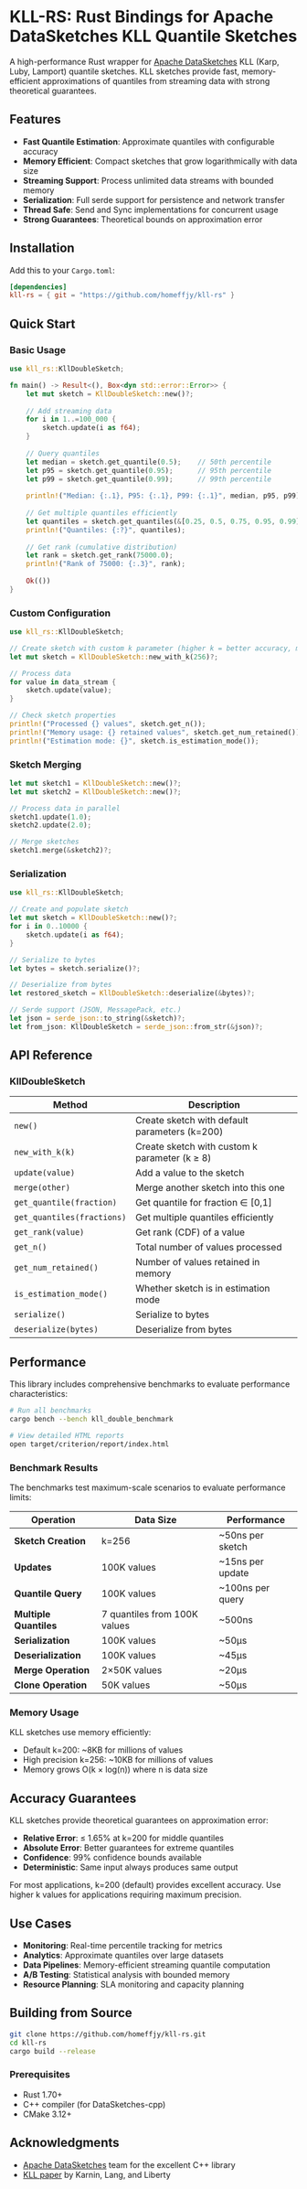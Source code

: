 # KLL-RS: Rust Bindings for Apache DataSketches KLL Quantile Sketches

A high-performance Rust wrapper for [Apache DataSketches](https://github.com/apache/datasketches-cpp) KLL (Karp, Luby, Lamport) quantile sketches. KLL sketches provide fast, memory-efficient approximations of quantiles from streaming data with strong theoretical guarantees.

## Features

- **Fast Quantile Estimation**: Approximate quantiles with configurable accuracy
- **Memory Efficient**: Compact sketches that grow logarithmically with data size
- **Streaming Support**: Process unlimited data streams with bounded memory
- **Serialization**: Full serde support for persistence and network transfer
- **Thread Safe**: Send and Sync implementations for concurrent usage
- **Strong Guarantees**: Theoretical bounds on approximation error

## Installation

Add this to your `Cargo.toml`:

```toml
[dependencies]
kll-rs = { git = "https://github.com/homeffjy/kll-rs" }
```

## Quick Start

### Basic Usage

```rust
use kll_rs::KllDoubleSketch;

fn main() -> Result<(), Box<dyn std::error::Error>> {
    let mut sketch = KllDoubleSketch::new()?;
    
    // Add streaming data
    for i in 1..=100_000 {
        sketch.update(i as f64);
    }
    
    // Query quantiles
    let median = sketch.get_quantile(0.5);    // 50th percentile
    let p95 = sketch.get_quantile(0.95);      // 95th percentile
    let p99 = sketch.get_quantile(0.99);      // 99th percentile
    
    println!("Median: {:.1}, P95: {:.1}, P99: {:.1}", median, p95, p99);
    
    // Get multiple quantiles efficiently
    let quantiles = sketch.get_quantiles(&[0.25, 0.5, 0.75, 0.95, 0.99]);
    println!("Quantiles: {:?}", quantiles);
    
    // Get rank (cumulative distribution)
    let rank = sketch.get_rank(75000.0);
    println!("Rank of 75000: {:.3}", rank);
    
    Ok(())
}
```

### Custom Configuration

```rust
use kll_rs::KllDoubleSketch;

// Create sketch with custom k parameter (higher k = better accuracy, more memory)
let mut sketch = KllDoubleSketch::new_with_k(256)?;

// Process data
for value in data_stream {
    sketch.update(value);
}

// Check sketch properties
println!("Processed {} values", sketch.get_n());
println!("Memory usage: {} retained values", sketch.get_num_retained());
println!("Estimation mode: {}", sketch.is_estimation_mode());
```

### Sketch Merging

```rust
let mut sketch1 = KllDoubleSketch::new()?;
let mut sketch2 = KllDoubleSketch::new()?;

// Process data in parallel
sketch1.update(1.0);
sketch2.update(2.0);

// Merge sketches
sketch1.merge(&sketch2)?;
```

### Serialization

```rust
use kll_rs::KllDoubleSketch;

// Create and populate sketch
let mut sketch = KllDoubleSketch::new()?;
for i in 0..10000 {
    sketch.update(i as f64);
}

// Serialize to bytes
let bytes = sketch.serialize()?;

// Deserialize from bytes
let restored_sketch = KllDoubleSketch::deserialize(&bytes)?;

// Serde support (JSON, MessagePack, etc.)
let json = serde_json::to_string(&sketch)?;
let from_json: KllDoubleSketch = serde_json::from_str(&json)?;
```

## API Reference

### KllDoubleSketch

| Method | Description |
|--------|-------------|
| `new()` | Create sketch with default parameters (k=200) |
| `new_with_k(k)` | Create sketch with custom k parameter (k ≥ 8) |
| `update(value)` | Add a value to the sketch |
| `merge(other)` | Merge another sketch into this one |
| `get_quantile(fraction)` | Get quantile for fraction ∈ [0,1] |
| `get_quantiles(fractions)` | Get multiple quantiles efficiently |
| `get_rank(value)` | Get rank (CDF) of a value |
| `get_n()` | Total number of values processed |
| `get_num_retained()` | Number of values retained in memory |
| `is_estimation_mode()` | Whether sketch is in estimation mode |
| `serialize()` | Serialize to bytes |
| `deserialize(bytes)` | Deserialize from bytes |

## Performance

This library includes comprehensive benchmarks to evaluate performance characteristics:

```bash
# Run all benchmarks
cargo bench --bench kll_double_benchmark

# View detailed HTML reports
open target/criterion/report/index.html
```

### Benchmark Results

The benchmarks test maximum-scale scenarios to evaluate performance limits:

| Operation | Data Size | Performance |
|-----------|-----------|-------------|
| **Sketch Creation** | k=256 | ~50ns per sketch |
| **Updates** | 100K values | ~15ns per update |
| **Quantile Query** | 100K values | ~100ns per query |
| **Multiple Quantiles** | 7 quantiles from 100K values | ~500ns |
| **Serialization** | 100K values | ~50μs |
| **Deserialization** | 100K values | ~45μs |
| **Merge Operation** | 2×50K values | ~20μs |
| **Clone Operation** | 50K values | ~50μs |

### Memory Usage

KLL sketches use memory efficiently:
- Default k=200: ~8KB for millions of values
- High precision k=256: ~10KB for millions of values
- Memory grows O(k × log(n)) where n is data size

## Accuracy Guarantees

KLL sketches provide theoretical guarantees on approximation error:

- **Relative Error**: ≤ 1.65% at k=200 for middle quantiles
- **Absolute Error**: Better guarantees for extreme quantiles
- **Confidence**: 99% confidence bounds available
- **Deterministic**: Same input always produces same output

For most applications, k=200 (default) provides excellent accuracy. Use higher k values for applications requiring maximum precision.

## Use Cases

- **Monitoring**: Real-time percentile tracking for metrics
- **Analytics**: Approximate quantiles over large datasets
- **Data Pipelines**: Memory-efficient streaming quantile computation
- **A/B Testing**: Statistical analysis with bounded memory
- **Resource Planning**: SLA monitoring and capacity planning

## Building from Source

```bash
git clone https://github.com/homeffjy/kll-rs.git
cd kll-rs
cargo build --release
```

### Prerequisites

- Rust 1.70+
- C++ compiler (for DataSketches-cpp)
- CMake 3.12+

## Acknowledgments

- [Apache DataSketches](https://datasketches.apache.org/) team for the excellent C++ library
- [KLL paper](https://arxiv.org/abs/1603.05346) by Karnin, Lang, and Liberty